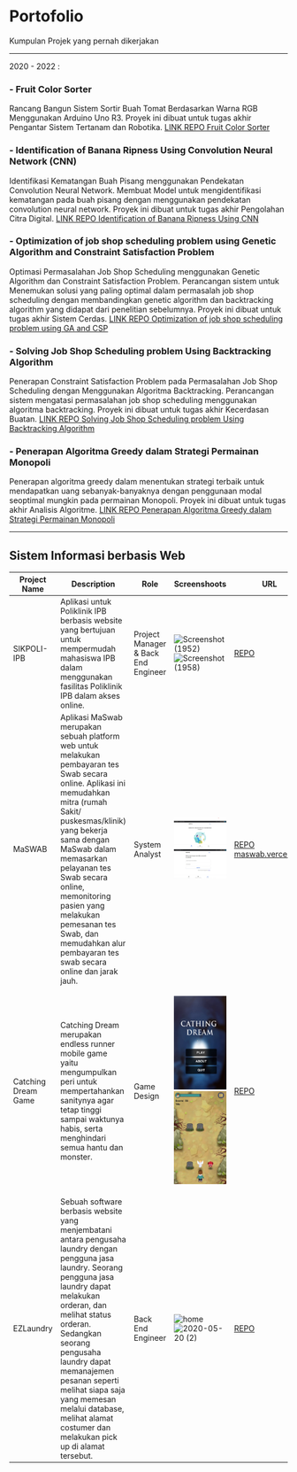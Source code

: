 # Portofolio
Kumpulan Projek yang pernah dikerjakan

---------------------------------------------------------------
2020 - 2022 :

### - Fruit Color Sorter
Rancang Bangun Sistem Sortir Buah Tomat Berdasarkan Warna RGB Menggunakan Arduino Uno R3. Proyek ini dibuat untuk tugas akhir Pengantar Sistem Tertanam dan Robotika.
[LINK REPO Fruit Color Sorter](https://github.com/zahraafirdausi/fruit-color-sorter) 

### - Identification of Banana Ripness Using Convolution Neural Network (CNN)
Identifikasi Kematangan Buah Pisang menggunakan Pendekatan Convolution Neural Network. Membuat Model untuk mengidentifikasi kematangan pada buah pisang dengan menggunakan pendekatan convolution neural network. Proyek ini dibuat untuk tugas akhir Pengolahan Citra Digital.
[LINK REPO Identification of Banana Ripness Using CNN](https://github.com/zahraafirdausi/Identification-of-Banana-Ripeness-using-CNN) 

### - Optimization of job shop scheduling problem using Genetic Algorithm and Constraint Satisfaction Problem
Optimasi Permasalahan Job Shop Scheduling menggunakan Genetic Algorithm dan Constraint Satisfaction Problem.
Perancangan sistem untuk Menemukan solusi yang paling optimal dalam permasalah job shop scheduling dengan membandingkan genetic algorithm dan backtracking algorithm yang didapat dari penelitian sebelumnya. Proyek ini dibuat untuk tugas akhir Sistem Cerdas. 
[LINK REPO Optimization of job shop scheduling problem using GA and CSP](https://github.com/zahraafirdausi/Optimization-of-job-shop-scheduling-problem-using-GA.) 

### - Solving Job Shop Scheduling problem Using Backtracking Algorithm
Penerapan Constraint Satisfaction Problem pada Permasalahan Job Shop Scheduling dengan Menggunakan Algoritma Backtracking. Perancangan sistem mengatasi permasalahan job shop scheduling menggunakan algoritma backtracking. Proyek ini dibuat untuk tugas akhir Kecerdasan Buatan.
[LINK REPO Solving Job Shop Scheduling problem Using Backtracking Algorithm](https://github.com/zahraafirdausi/Solving-Job-Shop-Scheduling-problem-Using-Backtracking-Algorithm.) 

### - Penerapan Algoritma Greedy dalam Strategi Permainan Monopoli
Penerapan algoritma greedy dalam menentukan strategi terbaik untuk mendapatkan uang sebanyak-banyaknya dengan penggunaan modal seoptimal mungkin pada permainan Monopoli. Proyek ini dibuat untuk tugas akhir Analisis Algoritme.
[LINK REPO Penerapan Algoritma Greedy dalam Strategi Permainan Monopoli](https://github.com/zahraafirdausi/Penerapan-Algoritma-Greedy-dalam-Strategi-Permainan-Monopoli.) 

---------------------------------------------------------

## Sistem Informasi berbasis Web

| Project Name      | Description                          | Role                  | Screenshoots  |URL        |
| ----------------- | ------------------------------------ | --------------------- |-------------- |-----------|
| SIKPOLI-IPB | Aplikasi untuk Poliklinik IPB berbasis website yang bertujuan untuk mempermudah mahasiswa IPB dalam menggunakan fasilitas Poliklinik IPB dalam akses online.          | Project Manager & Back End Engineer       | ![Screenshot (1952)](https://user-images.githubusercontent.com/57716837/122128443-e50cc880-ce5e-11eb-8ab4-4aa7c57cb3a5.png) ![Screenshot (1958)](https://user-images.githubusercontent.com/57716837/122128568-11284980-ce5f-11eb-814b-a1e4fff3a4df.png)  |[REPO](https://github.com/zahraafirdausi/SIKPOLI-IPB) |
| MaSWAB | Aplikasi MaSwab merupakan sebuah platform web untuk melakukan pembayaran tes Swab secara online. Aplikasi ini memudahkan mitra (rumah Sakit/ puskesmas/klinik) yang bekerja sama dengan MaSwab dalam memasarkan pelayanan tes Swab secara online, memonitoring pasien yang melakukan pemesanan tes Swab, dan memudahkan alur pembayaran tes swab secara online dan jarak jauh.          | System Analyst | <p> <img src = "Screenshots/maswab-1.jpg" /> <img src = "Screenshots/maswab-2.jpg"/> </p> | [REPO](https://github.com/nurulakbaral/mppl-client)  [maswab.vercel.app](https://maswab.vercel.app/) |
| Catching Dream Game | Catching Dream merupakan endless runner mobile game yaitu mengumpulkan peri untuk mempertahankan sanitynya agar tetap tinggi sampai waktunya habis, serta menghindari semua hantu dan monster.    | Game Design            | <p> <img src = "Screenshots/Catching Dream.png" width=100 /> <img src = "Screenshots/catching dream 1.png" width=100 /> </p> |[REPO](https://github.com/zahraafirdausi/catching-dream-game) |
| EZLaundry | Sebuah  software berbasis website yang menjembatani antara pengusaha laundry dengan pengguna jasa laundry. Seorang pengguna jasa laundry dapat melakukan orderan, dan melihat status orderan. Sedangkan seorang pengusaha laundry dapat memanajemen pesanan seperti melihat siapa saja yang memesan melalui database, melihat alamat costumer dan melakukan pick up di alamat tersebut.            | Back End Engineer | ![home](https://user-images.githubusercontent.com/54544861/82407708-18cac280-9a94-11ea-95eb-c57af8fcc12a.png) ![2020-05-20 (2)](https://user-images.githubusercontent.com/54544861/82407738-3009b000-9a94-11ea-9803-0d4491aded2d.png) | [REPO](https://github.com/zahraafirdausi/RPLREVISI) |
